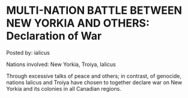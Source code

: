# MULTI-NATION BATTLE BETWEEN NEW YORKIA AND OTHERS: Declaration of War

Posted by: ialicus

Nations involved: New Yorkia, Troiya, Ialicus

Through excessive talks of peace and others; in contrast, of genocide, nations Ialicus and Troiya have chosen to together declare war on New Yorkia and its colonies in all Canadian regions. 